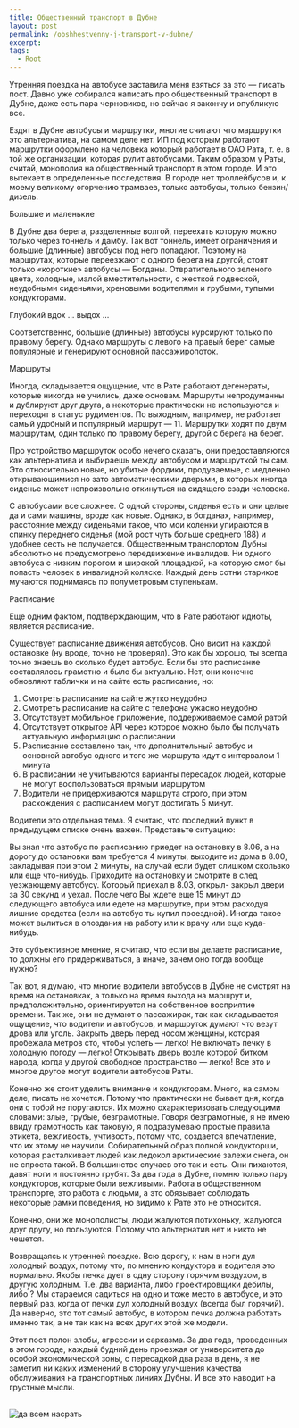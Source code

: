 ```yaml
---
title: Общественный транспорт в Дубне
layout: post
permalink: /obshhestvenny-j-transport-v-dubne/
excerpt:
tags:
  - Root
---
```

Утренняя поездка на автобусе заставила меня взяться за это — писать пост. Давно уже собирался написать про общественный транспорт в Дубне, даже есть пара черновиков, но сейчас я закончу и опубликую все.<!--more-->

Ездят в Дубне автобусы и маршрутки, многие считают что маршрутки это альтернатива, на самом деле нет. ИП под которым работают маршрутки оформлено на человека который работает в ОАО Рата, т. е. в той же организации, которая рулит автобусами. Таким образом у Раты, считай, монополия на общественный транспорт в этом городе. И это вытекает в определенные последствия. В городе нет троллейбусов и, к моему великому огорчению трамваев, только автобусы, только бензин/дизель.

Большие и маленькие

В Дубне два берега, разделенные волгой, переехать которую можно только через тоннель и дамбу. Так вот тоннель, имеет ограничения и большие (длинные) автобусы под него попадают. Поэтому на маршрутах, которые переезжают с одного берега на другой, стоят только «короткие» автобусы — Богданы. Отвратительного зеленого цвета, холодные, малой вместительности, с жесткой подвеской, неудобными сиденьями, хреновыми водителями и грубыми, тупыми кондукторами.

Глубокий вдох … выдох …

Соответственно, большие (длинные) автобусы курсируют только по правому берегу. Однако маршруты с левого на правый берег самые популярные и генерируют основной пассажиропоток.

Маршруты

Иногда, складывается ощущение, что в Рате работают дегенераты, которые никогда не учились, даже основам. Маршруты непродуманны и дублируют друг друга, а некоторые практически не используются и переходят в статус рудиментов. По выходным, например, не работает самый удобный и популярный маршрут &#8212; 11. Маршрутки ходят по двум маршрутам, один только по правому берегу, другой с берега на берег.

Про устройство маршруток особо нечего сказать, они предоставляются как альтернатива и выбираешь между автобусом и маршруткой ты сам. Это относительно новые, но убитые фордики, продуваемые, с медленно открывающимися но зато автоматическими дверьми, в которых иногда сиденье может непроизвольно откинуться на сидящего сзади человека.

С автобусами все сложнее. С одной стороны, сиденья есть и они целые да и сами машины, вроде как новые. Однако, в богданах, например, расстояние между сиденьями такое, что мои коленки упираются в спинку переднего сиденья (мой рост чуть больше среднего 188) и удобнее сесть не получается. Общественным транспортом Дубны абсолютно не предусмотрено передвижение инвалидов. Ни одного автобуса с низким порогом и широкой площадкой, на которую смог бы попасть человек в инвалидной коляске. Каждый день сотни стариков мучаются поднимаясь по полуметровым ступенькам.

Расписание

Еще одним фактом, подтверждающим, что в Рате работают идиоты, является расписание.

Существует расписание движения автобусов. Оно висит на каждой остановке (ну вроде, точно не проверял). Это как бы хорошо, ты всегда точно знаешь во сколько будет автобус. Если бы это расписание составлялось грамотно и было бы актуально. Нет, они конечно обновляют таблички и на сайте есть расписание, но:

1. Смотреть расписание на сайте жутко неудобно
2. Смотреть расписание на сайте с телефона ужасно неудобно
3. Отсутствует мобильное приложение, поддерживаемое самой ратой
4. Отсутствует открытое API через которое можно было бы получать актуальную информацию о расписании
5. Расписание составлено так, что дополнительный автобус и основной автобус одного и того же маршрута идут с интервалом 1 минута
6. В расписании не учитываются варианты пересадок людей, которые не могут воспользоваться прямым маршрутом
7. Водители не придерживаются маршрута строго, при этом расхождения с расписанием могут достигать 5 минут.

Водители это отдельная тема. Я считаю, что последний пункт в предыдущем списке очень важен. Представьте ситуацию:

Вы зная что автобус по расписанию приедет на остановку в 8.06, а на дорогу до остановки вам требуется 4 минуты, выходите из дома в 8.00, закладывая при этом 2 минуты, на случай если будет слишком скользко или еще что-нибудь. Приходите на остановку и смотрите в след уезжающему автобусу. Который приехал в 8.03, открыл- закрыл двери за 30 секунд и уехал. После чего Вы ждете еще 15 минут до следующего автобуса или едете на маршрутке, при этом расходуя лишние средства (если на автобус ты купил проездной). Иногда такое может вылиться в опоздания на работу или к врачу или еще куда-нибудь.

Это субъективное мнение, я считаю, что если вы делаете расписание, то должны его придерживаться, а иначе, зачем оно тогда вообще нужно?

Так вот, я думаю, что многие водители автобусов в Дубне не смотрят на время на остановках, а только на время выхода на маршрут и, предположительно, ориентируется на собственное восприятие времени. Так же, они не думают о пассажирах, так как складывается ощущение, что водители и автобусов, и маршруток думают что везут дрова или уголь. Закрыть дверь перед носом женщины, которая пробежала метров сто, чтобы успеть — легко! Не включать печку в холодную погоду — легко! Открывать дверь возле которой битком народа, когда у другой свободное пространство — легко! Все это и многое другое могут водители автобусов Раты.

Конечно же стоит уделить внимание и кондукторам. Много, на самом деле, писать не хочется. Потому что практически не бывает дня, когда они с тобой не поругаются. Их можно охарактеризовать следующими словами: злые, грубые, безграмотные. Говоря безграмотные, я не имею ввиду грамотность как таковую, я подразумеваю простые правила этикета, вежливость, учтивость, потому что, создается впечатление, что их этому не научили. Собирательный образ полной кондукторши, которая расталкивает людей как ледокол арктические залежи снега, он не спроста такой. В большинстве случаев это так и есть. Они пихаются, давят ноги и постоянно грубят. За два года в Дубне, помню только пару кондукторов, которые были вежливыми. Работа в общественном транспорте, это работа с людьми, а это обязывает соблюдать некоторые рамки поведения, но видимо к Рате это не относится.

Конечно, они же монополисты, люди жалуются потихоньку, жалуются друг другу, но пользуются. Потому что альтернатив нет и никто не чешется.

Возвращаясь к утренней поездке. Всю дорогу, к нам в ноги дул холодный воздух, потому что, по мнению кондуктора и водителя это нормально. Якобы печка дует в одну сторону горячим воздухом, в другую холодным. Т.е. два варианта, либо проектировщики дебилы, либо ? Мы стараемся садиться на одно и тоже место в автобусе, и это первый раз, когда от печки дул холодный воздух (всегда был горячий). Да наверно, это тот самый автобус, в котором печка должна работать именно так, а не так как на всех других этой же модели.

Этот пост полон злобы, агрессии и сарказма. За два года, проведенных в этом городе, каждый будний день проезжая от университета до особой экономической зоны, с пересадкой два раза в день, я не заметил ни каких изменений в сторону улучшения качества обслуживания на транспортных линиях Дубны. И все это наводит на грустные мысли.

<br>
<img src="https://farm6.staticflickr.com/5788/21033019483_05f51256c6_o.png" alt="да всем насрать"/>
<br>
